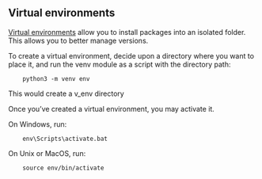 
## Virtual environments

[Virtual environments](https://docs.python.org/3.7/tutorial/venv.html) allow you to install packages into an isolated folder. This allows you to better manage versions.

To create a virtual environment, decide upon a directory where you want to place it, and run the venv module as a script with the directory path:

``` 
    python3 -m venv env
```
This would create a v_env directory 

Once you’ve created a virtual environment, you may activate it.

On Windows, run:

```
    env\Scripts\activate.bat
```
On Unix or MacOS, run:

```
    source env/bin/activate
```